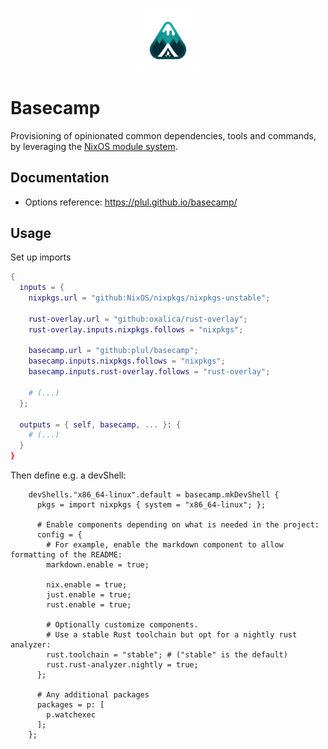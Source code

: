 <p align="center">
  <img src="assets/logo.webp" alt="Logo" width="20%">
</p>

# Basecamp

Provisioning of opinionated common dependencies, tools and commands, by leveraging the [NixOS module system](https://nixos.wiki/wiki/NixOS_modules).

## Documentation

* Options reference: <https://plul.github.io/basecamp/>

## Usage

Set up imports

```nix
{
  inputs = {
    nixpkgs.url = "github:NixOS/nixpkgs/nixpkgs-unstable";

    rust-overlay.url = "github:oxalica/rust-overlay";
    rust-overlay.inputs.nixpkgs.follows = "nixpkgs";

    basecamp.url = "github:plul/basecamp";
    basecamp.inputs.nixpkgs.follows = "nixpkgs";
    basecamp.inputs.rust-overlay.follows = "rust-overlay";

    # (...)
  };

  outputs = { self, basecamp, ... }: {
    # (...)
  }
}
```

Then define e.g. a devShell:

```
    devShells."x86_64-linux".default = basecamp.mkDevShell {
      pkgs = import nixpkgs { system = "x86_64-linux"; };

      # Enable components depending on what is needed in the project:
      config = {
        # For example, enable the markdown component to allow formatting of the README:
        markdown.enable = true;

        nix.enable = true;
        just.enable = true;
        rust.enable = true;

        # Optionally customize components.
        # Use a stable Rust toolchain but opt for a nightly rust analyzer:
        rust.toolchain = "stable"; # ("stable" is the default)
        rust.rust-analyzer.nightly = true;
      };

      # Any additional packages
      packages = p: [
        p.watchexec
      ];
    };
```
